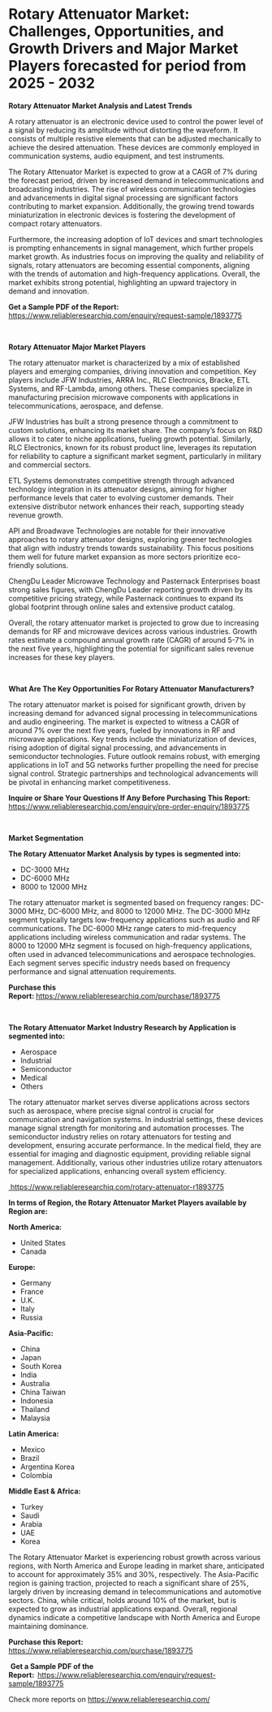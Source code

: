 <p><h1>Rotary Attenuator Market: Challenges, Opportunities, and Growth Drivers and Major Market Players forecasted for period from 2025 - 2032</h1></p><p><strong>Rotary Attenuator Market Analysis and Latest Trends</strong></p>
<p><p>A rotary attenuator is an electronic device used to control the power level of a signal by reducing its amplitude without distorting the waveform. It consists of multiple resistive elements that can be adjusted mechanically to achieve the desired attenuation. These devices are commonly employed in communication systems, audio equipment, and test instruments.</p><p>The Rotary Attenuator Market is expected to grow at a CAGR of 7% during the forecast period, driven by increased demand in telecommunications and broadcasting industries. The rise of wireless communication technologies and advancements in digital signal processing are significant factors contributing to market expansion. Additionally, the growing trend towards miniaturization in electronic devices is fostering the development of compact rotary attenuators. </p><p>Furthermore, the increasing adoption of IoT devices and smart technologies is prompting enhancements in signal management, which further propels market growth. As industries focus on improving the quality and reliability of signals, rotary attenuators are becoming essential components, aligning with the trends of automation and high-frequency applications. Overall, the market exhibits strong potential, highlighting an upward trajectory in demand and innovation.</p></p>
<p><strong>Get a Sample PDF of the Report:&nbsp;</strong> <a href="https://www.reliableresearchiq.com/enquiry/request-sample/1893775?utm_campaign=2275&utm_medium=2&utm_source=Github&utm_content=ia&utm_term=11022025&utm_id=rotary-attenuator">https://www.reliableresearchiq.com/enquiry/request-sample/1893775</a></p>
<p>&nbsp;</p>
<p><strong>Rotary Attenuator Major Market Players</strong></p>
<p><p>The rotary attenuator market is characterized by a mix of established players and emerging companies, driving innovation and competition. Key players include JFW Industries, ARRA Inc., RLC Electronics, Bracke, ETL Systems, and RF-Lambda, among others. These companies specialize in manufacturing precision microwave components with applications in telecommunications, aerospace, and defense.</p><p>JFW Industries has built a strong presence through a commitment to custom solutions, enhancing its market share. The company’s focus on R&D allows it to cater to niche applications, fueling growth potential. Similarly, RLC Electronics, known for its robust product line, leverages its reputation for reliability to capture a significant market segment, particularly in military and commercial sectors.</p><p>ETL Systems demonstrates competitive strength through advanced technology integration in its attenuator designs, aiming for higher performance levels that cater to evolving customer demands. Their extensive distributor network enhances their reach, supporting steady revenue growth.</p><p>API and Broadwave Technologies are notable for their innovative approaches to rotary attenuator designs, exploring greener technologies that align with industry trends towards sustainability. This focus positions them well for future market expansion as more sectors prioritize eco-friendly solutions.</p><p>ChengDu Leader Microwave Technology and Pasternack Enterprises boast strong sales figures, with ChengDu Leader reporting growth driven by its competitive pricing strategy, while Pasternack continues to expand its global footprint through online sales and extensive product catalog.</p><p>Overall, the rotary attenuator market is projected to grow due to increasing demands for RF and microwave devices across various industries. Growth rates estimate a compound annual growth rate (CAGR) of around 5-7% in the next five years, highlighting the potential for significant sales revenue increases for these key players.</p></p>
<p>&nbsp;</p>
<p><strong>What Are The Key Opportunities For Rotary Attenuator Manufacturers?</strong></p>
<p><p>The rotary attenuator market is poised for significant growth, driven by increasing demand for advanced signal processing in telecommunications and audio engineering. The market is expected to witness a CAGR of around 7% over the next five years, fueled by innovations in RF and microwave applications. Key trends include the miniaturization of devices, rising adoption of digital signal processing, and advancements in semiconductor technologies. Future outlook remains robust, with emerging applications in IoT and 5G networks further propelling the need for precise signal control. Strategic partnerships and technological advancements will be pivotal in enhancing market competitiveness.</p></p>
<p><strong>Inquire or Share Your Questions If Any Before Purchasing This Report:</strong> <a href="https://www.reliableresearchiq.com/enquiry/pre-order-enquiry/1893775?utm_campaign=2275&utm_medium=2&utm_source=Github&utm_content=ia&utm_term=11022025&utm_id=rotary-attenuator">https://www.reliableresearchiq.com/enquiry/pre-order-enquiry/1893775</a></p>
<p>&nbsp;</p>
<p><strong>Market Segmentation</strong></p>
<p><strong>The Rotary Attenuator Market Analysis by types is segmented into:</strong></p>
<p><ul><li>DC-3000 MHz</li><li>DC-6000 MHz</li><li>8000 to 12000 MHz</li></ul></p>
<p><p>The rotary attenuator market is segmented based on frequency ranges: DC-3000 MHz, DC-6000 MHz, and 8000 to 12000 MHz. The DC-3000 MHz segment typically targets low-frequency applications such as audio and RF communications. The DC-6000 MHz range caters to mid-frequency applications including wireless communication and radar systems. The 8000 to 12000 MHz segment is focused on high-frequency applications, often used in advanced telecommunications and aerospace technologies. Each segment serves specific industry needs based on frequency performance and signal attenuation requirements.</p></p>
<p><strong>Purchase this Report:&nbsp;</strong><a href="https://www.reliableresearchiq.com/purchase/1893775?utm_campaign=2275&utm_medium=2&utm_source=Github&utm_content=ia&utm_term=11022025&utm_id=rotary-attenuator">https://www.reliableresearchiq.com/purchase/1893775</a></p>
<p>&nbsp;</p>
<p><strong>The Rotary Attenuator Market Industry Research by Application is segmented into:</strong></p>
<p><ul><li>Aerospace</li><li>Industrial</li><li>Semiconductor</li><li>Medical</li><li>Others</li></ul></p>
<p><p>The rotary attenuator market serves diverse applications across sectors such as aerospace, where precise signal control is crucial for communication and navigation systems. In industrial settings, these devices manage signal strength for monitoring and automation processes. The semiconductor industry relies on rotary attenuators for testing and development, ensuring accurate performance. In the medical field, they are essential for imaging and diagnostic equipment, providing reliable signal management. Additionally, various other industries utilize rotary attenuators for specialized applications, enhancing overall system efficiency.</p></p>
<p><a href="https://www.reliableresearchiq.com/rotary-attenuator-r1893775?utm_campaign=2275&utm_medium=2&utm_source=Github&utm_content=ia&utm_term=11022025&utm_id=rotary-attenuator">&nbsp;https://www.reliableresearchiq.com/rotary-attenuator-r1893775</a></p>
<p><strong>In terms of Region, the Rotary Attenuator Market Players available by Region are:</strong></p>
<p>
    <p> <strong> North America: </strong>
        <ul>
            <li>United States</li>
            <li>Canada</li>
        </ul>
        </p> 
    <p> <strong> Europe: </strong>
        <ul>
            <li>Germany</li>
            <li>France</li>
            <li>U.K.</li>
            <li>Italy</li>
            <li>Russia</li>
        </ul>
        </p> 
    <p> <strong> Asia-Pacific: </strong>
        <ul>
            <li>China</li>
            <li>Japan</li>
            <li>South Korea</li>
            <li>India</li>
            <li>Australia</li>
            <li>China Taiwan</li>
            <li>Indonesia</li>
            <li>Thailand</li>
            <li>Malaysia</li>
        </ul>
        </p> 
    <p> <strong> Latin America: </strong>
        <ul>
            <li>Mexico</li>
            <li>Brazil</li>
            <li>Argentina Korea</li>
            <li>Colombia</li>
        </ul>
        </p> 
    <p> <strong> Middle East & Africa: </strong>
        <ul>
            <li>Turkey</li>
            <li>Saudi</li>
            <li>Arabia</li>
            <li>UAE</li>
            <li>Korea</li>
        </ul>
    </p>
    </p>
<p><p>The Rotary Attenuator Market is experiencing robust growth across various regions, with North America and Europe leading in market share, anticipated to account for approximately 35% and 30%, respectively. The Asia-Pacific region is gaining traction, projected to reach a significant share of 25%, largely driven by increasing demand in telecommunications and automotive sectors. China, while critical, holds around 10% of the market, but is expected to grow as industrial applications expand. Overall, regional dynamics indicate a competitive landscape with North America and Europe maintaining dominance.</p></p>
<p><strong>Purchase this Report: </strong><a href="https://www.reliableresearchiq.com/purchase/1893775?utm_campaign=2275&utm_medium=2&utm_source=Github&utm_content=ia&utm_term=11022025&utm_id=rotary-attenuator">https://www.reliableresearchiq.com/purchase/1893775</a></p>
<p>&nbsp;<strong>Get a Sample PDF of the Report:&nbsp;&nbsp;</strong><a href="https://www.reliableresearchiq.com/enquiry/request-sample/1893775?utm_campaign=2275&utm_medium=2&utm_source=Github&utm_content=ia&utm_term=11022025&utm_id=rotary-attenuator">https://www.reliableresearchiq.com/enquiry/request-sample/1893775</a></p>
<p><strong></strong></p>
<p>Check more reports on <a href="https://www.reliableresearchiq.com/?utm_campaign=2275&utm_medium=2&utm_source=Github&utm_content=ia&utm_term=11022025&utm_id=rotary-attenuator">https://www.reliableresearchiq.com/</a></p>